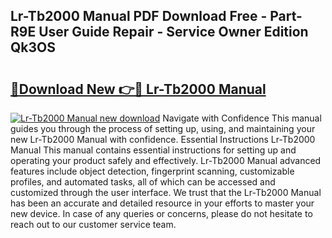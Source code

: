 ## Lr-Tb2000 Manual PDF Download Free - Part-R9E User Guide Repair - Service Owner Edition Qk3OS

# <h2><a href="http://bc16809.oget.top/?id=Lr-Tb2000+Manual">🔗Download New 👉🔴 Lr-Tb2000 Manual</a></h2>

[![Lr-Tb2000 Manual new download](https://i.imgur.com/5g1atiW.png)](http://bc16809.oget.top/?id=Lr-Tb2000+Manual)
Navigate with Confidence This manual guides you through the process of setting up, using, and maintaining your new Lr-Tb2000 Manual with confidence. Essential Instructions Lr-Tb2000 Manual This manual contains essential instructions for setting up and operating your product safely and effectively. Lr-Tb2000 Manual advanced features include object detection, fingerprint scanning, customizable profiles, and automated tasks, all of which can be accessed and customized through the user interface. We trust that the Lr-Tb2000 Manual has been an accurate and detailed resource in your efforts to master your new device. In case of any queries or concerns, please do not hesitate to reach out to our customer service team.
